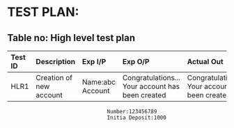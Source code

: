# TEST PLAN:
## Table no: High level test plan
|Test ID | Description |  Exp I/P   |   Exp O/P   |   Actual Out   |   Type Of Test   |
|:-------|:------------|:-----------|:------------|:---------------|:-----------------|
|HLR1    | Creation of new account| Name:abc Account |Congratulations... Your account has been created|Congratulations... Your account has been created.|Requirement based|
                                    Number:123456789 
                                    Initia Deposit:1000




